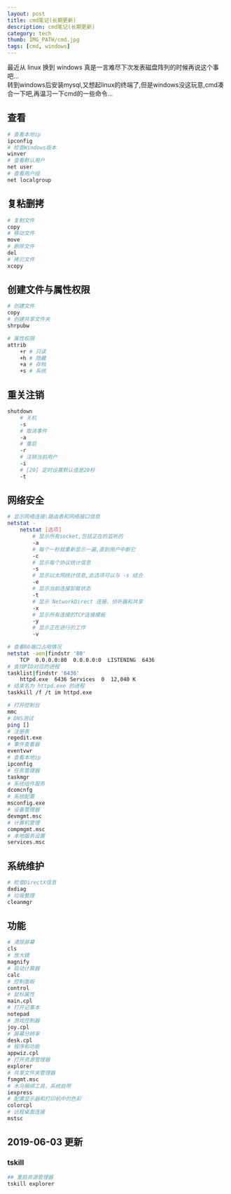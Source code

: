 ```yaml
---
layout: post
title: cmd笔记(长期更新)
description: cmd笔记(长期更新)
category: tech
thumb: IMG_PATH/cmd.jpg
tags: [cmd, windows]
---
```


最近从 linux 换到 windows 真是一言难尽下次发表磁盘阵列的时候再说这个事吧...  
转到windows后安装mysql,又想起linux的终端了,但是windows没这玩意,cmd凑合一下吧,再温习一下cmd的一些命令...

## 查看

```bash
# 查看本地ip
ipconfig
# 检查Windows版本
winver
# 查看默认用户
net user
# 查看用户组
net localgroup
```

## 复粘删拷

```bash
# 复制文件
copy
# 移动文件
move
# 删除文件
del
# 拷贝文件
xcopy
```

## 创建文件与属性权限

```bash
# 创建文件
copy
# 创建共享文件夹
shrpubw

# 属性权限
attrib
    +r # 只读
    +h # 隐藏
    +a # 存档
    +s # 系统
```

## 重关注销

```bash
shutdown
    # 关机
    -s
    # 取消事件
    -a
    # 重启
    -r
    # 注销当前用户
    -i
    # [20] 定时设置默认值是20秒
    -t
```

## 网络安全

```bash
# 显示网络连接\路由表和网络接口信息
netstat - 
    netstat [选项]
        # 显示所有socket,包括正在的监听的
        -a
        # 每个一秒就重新显示一遍,直到用户中断它
        -c
        # 显示每个协议统计信息
        -s
        # 显示以太网统计信息,此选项可以与 -s 结合
        -e
        # 显示当前连接卸载状态
        -t
        # 显示 NetworkDirect 连接、侦听器和共享
        -x
        # 显示所有连接的TCP连接模板
        -y
        # 显示正在进行的工作
        -v

# 查看80端口占用情况
netstat -aon|findstr '80'
    TCP  0.0.0.0:80  0.0.0.0:0  LISTENING  6436
# 查找PID对应的进程
tasklist|findstr '6436'
    httpd.exe  6436 Services  0  12,040 K
# 结束名为 httpd.exe 的进程
taskkill /f /t im httpd.exe  

# 打开控制台
mmc
# DNS测试
ping []
# 注册表
regedit.exe
# 事件查看器
eventvwr
# 查看本地ip
ipconfig
# 任务管理器
taskmgr
# 系统组件服务
dcomcnfg
# 系统配置
msconfig.exe
# 设备管理器
devmgmt.msc
# 计算机管理
compmgmt.msc
# 本地服务设置
services.msc
```

## 系统维护

```bash
# 检查DirectX信息
dxdiag
# 垃圾整理
cleanmgr
```

## 功能

```bash
# 清除屏幕
cls
# 放大镜
magnify
# 启动计算器
calc
# 控制面板
control
# 鼠标属性
main.cpl
# 打开记事本
notepad
# 游戏控制器
joy.cpl
# 屏幕分辨率
desk.cpl
# 程序和功能
appwiz.cpl
# 打开资源管理器
explorer
# 共享文件夹管理器
fsmgmt.msc
# 木马捆绑工具，系统自带
iexpress
# 配置显示器和打印机中的色彩
colorcpl
# 远程桌面连接
mstsc
```

## 2019-06-03 更新
### tskill
```bash
## 重启资源管理器
tskill explorer
```